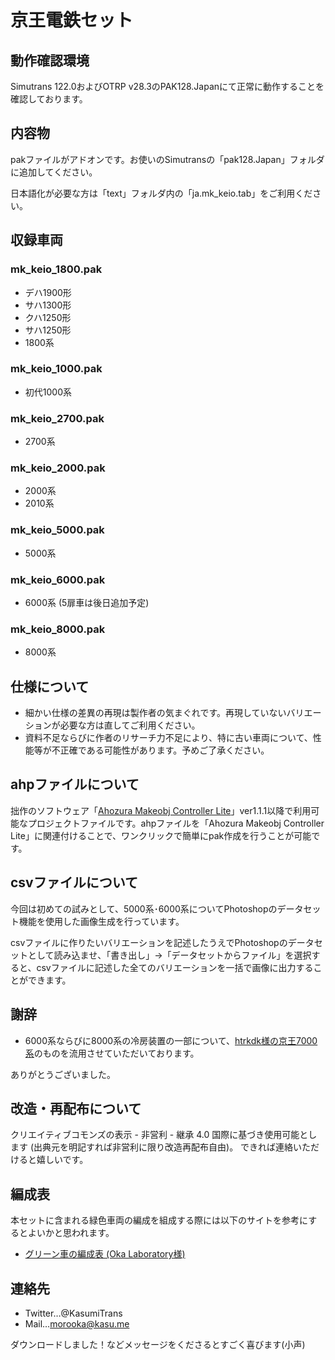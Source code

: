 # 京王電鉄セット

## 動作確認環境
Simutrans 122.0およびOTRP v28.3のPAK128.Japanにて正常に動作することを確認しております。


## 内容物

pakファイルがアドオンです。お使いのSimutransの「pak128.Japan」フォルダに追加してください。

日本語化が必要な方は「text」フォルダ内の「ja.mk_keio.tab」をご利用ください。

## 収録車両
### mk_keio_1800.pak
- デハ1900形
- サハ1300形
- クハ1250形
- サハ1250形
- 1800系
### mk_keio_1000.pak
- 初代1000系
### mk_keio_2700.pak
- 2700系
### mk_keio_2000.pak
- 2000系
- 2010系
### mk_keio_5000.pak
- 5000系
### mk_keio_6000.pak
- 6000系 (5扉車は後日追加予定)
### mk_keio_8000.pak
- 8000系


## 仕様について

- 細かい仕様の差異の再現は製作者の気まぐれです。再現していないバリエーションが必要な方は直してご利用ください。
- 資料不足ならびに作者のリサーチ力不足により、特に古い車両について、性能等が不正確である可能性があります。予めご了承ください。


## ahpファイルについて

拙作のソフトウェア「[Ahozura Makeobj Controller Lite](https://ahozura.kasu.me/portal/?p=1045)」ver1.1.1以降で利用可能なプロジェクトファイルです。ahpファイルを「Ahozura Makeobj Controller Lite」に関連付けることで、ワンクリックで簡単にpak作成を行うことが可能です。

## csvファイルについて

今回は初めての試みとして、5000系･6000系についてPhotoshopのデータセット機能を使用した画像生成を行っています。

csvファイルに作りたいバリエーションを記述したうえでPhotoshopのデータセットとして読み込ませ、「書き出し」→「データセットからファイル」を選択すると、csvファイルに記述した全てのバリエーションを一括で画像に出力することができます。

## 謝辞
- 6000系ならびに8000系の冷房装置の一部について、[htrkdk様の京王7000系](https://sites.google.com/site/htrsimu/home/trains?authuser=0#h.p_ID_170)のものを流用させていただいております。

ありがとうございました。


## 改造・再配布について

クリエイティブコモンズの表示 - 非営利 - 継承 4.0 国際に基づき使用可能とします (出典元を明記すれば非営利に限り改造再配布自由)。
できれば連絡いただけると嬉しいです。

## 編成表

本セットに含まれる緑色車両の編成を組成する際には以下のサイトを参考にするとよいかと思われます。

- [グリーン車の編成表 (Oka Laboratory様)](http://okalab.s151.xrea.com/greencar/formation.html)

## 連絡先

- Twitter…@KasumiTrans
- Mail…morooka@kasu.me

ダウンロードしました！などメッセージをくださるとすごく喜びます(小声)